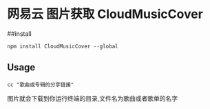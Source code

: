 # 网易云 图片获取 CloudMusicCover
##install
```
npm install CloudMusicCover --global
```
## Usage
```
cc "歌曲或专辑的分享链接"  
```
图片就会下载到你运行终端的目录,文件名为歌曲或者歌单的名字
